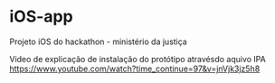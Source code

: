 # iOS-app
Projeto iOS do hackathon - ministério da justiça


Video de explicação de instalação do protótipo atravésdo aquivo IPA
https://www.youtube.com/watch?time_continue=97&v=jnVjk3jz5h8
